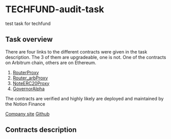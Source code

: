 # TECHFUND-audit-task
test task for techfund


## Task overview

There are four links to the different contracts were given in the task description. The 3 of them are upgradeable, one is not. One of the contracts on Arbitrum chain, others are on Ethereum.

1. [Router](https://etherscan.io/address/0x0158fc072ff5dde8f7b9e2d00e8782093db888db#code)[Proxy](https://etherscan.io/address/0x1344A36A1B56144C3Bc62E7757377D288fDE0369#code)
2. [Router_arb](https://arbiscan.io/address/0x762f2e0743bce7bb55c622504d88d471b230a84a#code)[Proxy](https://arbiscan.io/address/0x1344a36a1b56144c3bc62e7757377d288fde0369#code)
3. [NoteERC20](https://etherscan.io/address/0x95df7e34403becd532f2be160cacda56f0bd6ba3#code)[Proxy](https://etherscan.io/address/0xCFEAead4947f0705A14ec42aC3D44129E1Ef3eD5) 
4. [GovernorAlpha](https://etherscan.io/address/0x086b4ecD75c494dD36641195E89c25373E06d7cB)

The contracts are verified and highly likely are deployed and maintained by the Notion Finance

[Company site](https://notional.finance/)
[Github](https://github.com/notional-finance)

## Contracts description 


## 